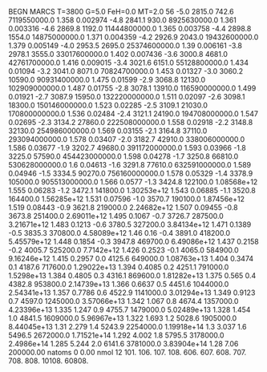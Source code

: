 BEGN
MARCS T=3800 G=5.0 FeH=0.0 MT=2.0
                  56
-5.0 2815.0 742.6 7119550000.0 1.358 0.002974 
-4.8 2841.1 930.0 8925630000.0 1.361 0.003316 
-4.6 2869.8 1192.0 11444800000.0 1.365 0.003758 
-4.4 2898.8 1554.0 14875000000.0 1.371 0.004359 
-4.2 2926.9 2043.0 19432600000.0 1.379 0.005149 
-4.0 2953.5 2695.0 25374600000.0 1.39 0.006161 
-3.8 2978.1 3555.0 33017600000.0 1.402 0.007436 
-3.6 3000.8 4681.0 42761700000.0 1.416 0.009015 
-3.4 3021.6 6151.0 55128800000.0 1.434 0.01094 
-3.2 3041.0 8071.0 70824700000.0 1.453 0.01327 
-3.0 3060.2 10590.0 90931400000.0 1.475 0.01599 
-2.9 3068.8 12130.0 102909000000.0 1.487 0.01755 
-2.8 3078.1 13910.0 116590000000.0 1.499 0.01921 
-2.7 3087.9 15950.0 132220000000.0 1.511 0.02097 
-2.6 3098.1 18300.0 150146000000.0 1.523 0.02285 
-2.5 3109.1 21030.0 170800000000.0 1.536 0.02484 
-2.4 3121.1 24190.0 194708000000.0 1.547 0.02695 
-2.3 3134.2 27860.0 222508000000.0 1.558 0.02918 
-2.2 3148.8 32130.0 254986000000.0 1.569 0.03155 
-2.1 3164.8 37110.0 293094000000.0 1.578 0.03407 
-2.0 3182.7 42910.0 338006000000.0 1.586 0.03677 
-1.9 3202.7 49680.0 391172000000.0 1.593 0.03966 
-1.8 3225.0 57590.0 454423000000.0 1.598 0.04278 
-1.7 3250.8 66810.0 530628000000.0 1.6 0.04613 
-1.6 3291.8 77610.0 632591000000.0 1.589 0.04946 
-1.5 3334.5 90270.0 756160000000.0 1.578 0.05329 
-1.4 3378.9 105000.0 905513000000.0 1.566 0.0577 
-1.3 3424.8 122100.0 1.08568e+12 1.555 0.06283 
-1.2 3472.1 141800.0 1.30253e+12 1.543 0.06885 
-1.1 3520.8 164400.0 1.56285e+12 1.531 0.07596 
-1.0 3570.7 190100.0 1.87456e+12 1.519 0.08443 
-0.9 3621.8 219000.0 2.24682e+12 1.507 0.09455 
-0.8 3673.8 251400.0 2.69011e+12 1.495 0.1067 
-0.7 3726.7 287500.0 3.21671e+12 1.483 0.1213 
-0.6 3780.5 327200.0 3.84134e+12 1.471 0.1389 
-0.5 3835.3 370800.0 4.58089e+12 1.46 0.16 
-0.4 3891.0 418200.0 5.45579e+12 1.448 0.1854 
-0.3 3947.8 469700.0 6.49086e+12 1.437 0.2158 
-0.2 4005.7 525200.0 7.7142e+12 1.426 0.2523 
-0.1 4065.0 584900.0 9.16246e+12 1.415 0.2957 
0.0 4125.6 649000.0 1.08763e+13 1.404 0.3474 
0.1 4187.6 717600.0 1.29022e+13 1.394 0.4085 
0.2 4251.1 791000.0 1.5298e+13 1.384 0.4805 
0.3 4316.1 869600.0 1.81282e+13 1.375 0.565 
0.4 4382.8 953800.0 2.14739e+13 1.366 0.6637 
0.5 4451.6 1044000.0 2.54341e+13 1.357 0.7786 
0.6 4522.9 1141000.0 3.01294e+13 1.349 0.9123 
0.7 4597.0 1245000.0 3.57066e+13 1.342 1.067 
0.8 4674.4 1357000.0 4.23396e+13 1.335 1.247 
0.9 4755.7 1479000.0 5.02489e+13 1.328 1.454 
1.0 4841.5 1609000.0 5.96967e+13 1.322 1.693 
1.2 5028.6 1905000.0 8.44045e+13 1.31 2.279 
1.4 5243.9 2254000.0 1.19918e+14 1.3 3.037 
1.6 5496.5 2672000.0 1.71521e+14 1.292 4.002 
1.8 5795.5 3178000.0 2.4986e+14 1.285 5.244 
2.0 6141.6 3781000.0 3.83904e+14 1.28 7.06 
200000.00
natoms              0      0.00
nmol          12
          101.         106.       107.      108.         606.        607.        608.
          707.         708.       808.    10108.       60808.
